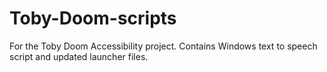 # Toby-Doom-scripts
For the Toby Doom Accessibility project. Contains Windows text to speech script and updated launcher files.
